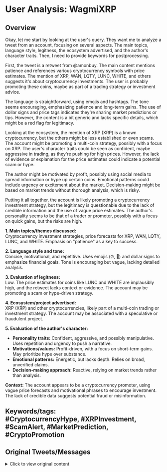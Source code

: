 # User Analysis: WagmiXRP

## Overview

<think>
Okay, let me start by looking at the user's query. They want me to analyze a tweet from an account, focusing on several aspects. The main topics, language style, legitness, the ecosystem advertised, and the author's character traits. Then, I need to provide keywords for postprocessing.

First, the tweet is a retweet from @amonbuy. The main content mentions patience and references various cryptocurrency symbols with price estimates. The mention of XRP, WAN, LQTY, LUNC, WHITE, and others suggests it's about cryptocurrency investments. The user is probably promoting these coins, maybe as part of a trading strategy or investment advice.

The language is straightforward, using emojis and hashtags. The tone seems encouraging, emphasizing patience and long-term gains. The use of dollar signs and price tags indicates they're sharing market predictions or tips. However, the content is a bit generic and lacks specific details, which might be a red flag for legitimacy.

Looking at the ecosystem, the mention of XRP (XRP) is a known cryptocurrency, but the others might be less established or even scams. The account might be promoting a multi-coin strategy, possibly with a focus on XRP. The user's character traits could be seen as confident, maybe aggressive in trading, as they're pushing for high prices. However, the lack of evidence or explanation for the price estimates could indicate a potential scam or hype.

The author might be motivated by profit, possibly using social media to spread information or hype up certain coins. Emotional patterns could include urgency or excitement about the market. Decision-making might be based on market trends without thorough analysis, which is risky.

Putting it all together, the account is likely promoting a cryptocurrency investment strategy, but the legitimacy is questionable due to the lack of credible information and the use of vague price estimates. The author's personality seems to be that of a trader or promoter, possibly with a focus on quick gains, but the risks are high.
</think>

**1. Main topics/themes discussed:**  
Cryptocurrency investment strategies, price forecasts for XRP, WAN, LQTY, LUNC, and WHITE. Emphasis on "patience" as a key to success.  

**2. Language style and tone:**  
Concise, motivational, and repetitive. Uses emojis (⏰, 🔑) and dollar signs to emphasize financial goals. Tone is encouraging but vague, lacking detailed analysis.  

**3. Evaluation of legitness:**  
Low. The price estimates for coins like LUNC and WHITE are implausibly high, and the retweet lacks context or evidence. The account may be promoting a scam or hype-driven strategy.  

**4. Ecosystem/project advertised:**  
XRP (XRP) and other cryptocurrencies, likely part of a multi-coin trading or investment strategy. The account may be associated with a speculative or fraudulent project.  

**5. Evaluation of the author's character:**  
- **Personality traits:** Confident, aggressive, and possibly manipulative. Uses repetition and urgency to push a narrative.  
- **Motivations/values:** Profit-driven, with a focus on short-term gains. May prioritize hype over substance.  
- **Emotional patterns:** Energetic, but lacks depth. Relies on broad, unverified claims.  
- **Decision-making approach:** Reactive, relying on market trends rather than analysis.  

**Context:** The account appears to be a cryptocurrency promoter, using vague price forecasts and motivational phrases to encourage investment. The lack of credible data suggests potential fraud or misinformation.  

**Keywords/tags:**  
#CryptocurrencyHype, #XRPInvestment, #ScamAlert, #MarketPrediction, #CryptoPromotion
---
## Original Tweets/Messages

<details>
<summary>Click to view original content</summary>

| Type | Content |
|------|---------|
| messages | RT @amonbuy: 🕰️ Remember; Patience is the key. Rome was not built in a day. 🔑

$XRP :$20+
$WAN :$100
$LQTY :$100+
$LUNC :$0.10
$WHITE :$1
$… |

</details>
